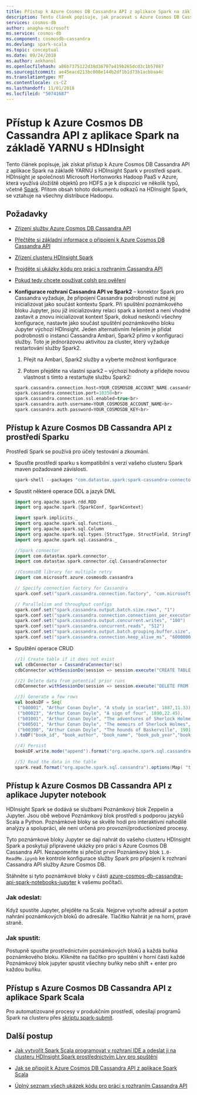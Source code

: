 ```yaml
---
title: Přístup k Azure Cosmos DB Cassandra API z aplikace Spark na základě YARNU s HDInsight
description: Tento článek popisuje, jak pracovat s Azure Cosmos DB Cassandra API z aplikace Spark na základě YARNU s HDInsight
services: cosmos-db
author: anagha-microsoft
ms.service: cosmos-db
ms.component: cosmosdb-cassandra
ms.devlang: spark-scala
ms.topic: conceptual
ms.date: 09/24/2018
ms.author: ankhanol
ms.openlocfilehash: a86b7375122d38d36707a419b265dcd3c1b57087
ms.sourcegitcommit: ae45eacd213bc008e144b2df1b1d73b1acbbaa4c
ms.translationtype: MT
ms.contentlocale: cs-CZ
ms.lasthandoff: 11/01/2018
ms.locfileid: "50741687"
---
```

# <a name="access-azure-cosmos-db-cassandra-api-from-spark-on-yarn-with-hdinsight"></a>Přístup k Azure Cosmos DB Cassandra API z aplikace Spark na základě YARNU s HDInsight

Tento článek popisuje, jak získat přístup k Azure Cosmos DB Cassandra API z aplikace Spark na základě YARNU s HDInsight Spark v prostředí spark. HDInsight je společnosti Microsoft Hortonworks Hadoop PaaS v Azure, která využívá úložiště objektů pro HDFS a je k dispozici ve několik typů, včetně [Spark](../hdinsight/spark/apache-spark-overview.md).  Přitom obsah tohoto dokumentu odkazů na HDInsight Spark, se vztahuje na všechny distribuce Hadoopu.  

## <a name="prerequisites"></a>Požadavky

* [Zřízení služby Azure Cosmos DB Cassandra API](create-cassandra-dotnet.md#create-a-database-account)

* [Přečtěte si základní informace o připojení k Azure Cosmos DB Cassandra API](cassandra-spark-generic.md)

* [Zřízení clusteru HDInsight Spark](../hdinsight/spark/apache-spark-jupyter-spark-sql.md)

* [Projděte si ukázky kódu pro práci s rozhraním Cassandra API](cassandra-spark-generic.md#next-steps)

* [Pokud tedy chcete používat cqlsh pro ověření](cassandra-spark-generic.md##connecting-to-azure-cosmos-db-cassandra-api-from-spark)

* **Konfigurace rozhraní Cassandra API ve Spark2** – konektor Spark pro Cassandra vyžaduje, že připojení Cassandra podrobnosti nutné jej inicializovat jako součást kontextu Spark. Při spuštění poznámkového bloku Jupyter, jsou již inicializovány relaci spark a kontext a není vhodné zastavit a znovu inicializovat kontext Spark, dokud neskončí všechny konfigurace, nastavte jako součást spuštění poznámkového bloku Jupyter výchozí HDInsight. Jeden alternativním řešením je přidat podrobnosti o instanci Cassandra Ambari, Spark2 přímo v konfiguraci služby. Toto je jednorázovou aktivitou za cluster, který vyžaduje restartování služby Spark2.
 
  1. Přejít na Ambari, Spark2 služby a vyberte možnost konfigurace

  2. Potom přejděte na vlastní spark2 – výchozí hodnoty a přidejte novou vlastnost s tímto a restartujte službu Spark2:

  ```scala
  spark.cassandra.connection.host=YOUR_COSMOSDB_ACCOUNT_NAME.cassandra.cosmosdb.azure.com<br>
  spark.cassandra.connection.port=10350<br>
  spark.cassandra.connection.ssl.enabled=true<br>
  spark.cassandra.auth.username=YOUR_COSMOSDB_ACCOUNT_NAME<br>
  spark.cassandra.auth.password=YOUR_COSMOSDB_KEY<br>
  ```

## <a name="access-azure-cosmos-db-cassandra-api-from-spark-shell"></a>Přístup k Azure Cosmos DB Cassandra API z prostředí Sparku

Prostředí Spark se používá pro účely testování a zkoumání.

* Spusťte prostředí sparku s kompatibilní s verzí vašeho clusteru Spark maven požadované závislosti.

  ```scala
  spark-shell --packages "com.datastax.spark:spark-cassandra-connector_2.11:2.3.0,com.microsoft.azure.cosmosdb:azure-cosmos-cassandra-spark-helper:1.0.0"
  ```

* Spustit některé operace DDL a jazyk DML

  ```scala
  import org.apache.spark.rdd.RDD
  import org.apache.spark.{SparkConf, SparkContext}

  import spark.implicits._
  import org.apache.spark.sql.functions._
  import org.apache.spark.sql.Column
  import org.apache.spark.sql.types.{StructType, StructField, StringType, IntegerType,LongType,FloatType,DoubleType, TimestampType}
  import org.apache.spark.sql.cassandra._

  //Spark connector
  import com.datastax.spark.connector._
  import com.datastax.spark.connector.cql.CassandraConnector

  //CosmosDB library for multiple retry
  import com.microsoft.azure.cosmosdb.cassandra

  // Specify connection factory for Cassandra
  spark.conf.set("spark.cassandra.connection.factory", "com.microsoft.azure.cosmosdb.cassandra.CosmosDbConnectionFactory")

  // Parallelism and throughput configs
  spark.conf.set("spark.cassandra.output.batch.size.rows", "1")
  spark.conf.set("spark.cassandra.connection.connections_per_executor_max", "10")
  spark.conf.set("spark.cassandra.output.concurrent.writes", "100")
  spark.conf.set("spark.cassandra.concurrent.reads", "512")
  spark.conf.set("spark.cassandra.output.batch.grouping.buffer.size", "1000")
  spark.conf.set("spark.cassandra.connection.keep_alive_ms", "60000000") //Increase this number as needed
  ```

* Spuštění operace CRUD

  ```scala
  //1) Create table if it does not exist
  val cdbConnector = CassandraConnector(sc)
  cdbConnector.withSessionDo(session => session.execute("CREATE TABLE IF NOT EXISTS books_ks.books(book_id TEXT PRIMARY KEY,book_author TEXT, book_name TEXT,book_pub_year INT,book_price FLOAT) WITH cosmosdb_provisioned_throughput=4000;"))

  //2) Delete data from potential prior runs
  cdbConnector.withSessionDo(session => session.execute("DELETE FROM books_ks.books WHERE book_id IN ('b00300','b00001','b00023','b00501','b09999','b01001','b00999','b03999','b02999','b000009');"))

  //3) Generate a few rows
  val booksDF = Seq(
   ("b00001", "Arthur Conan Doyle", "A study in scarlet", 1887,11.33),
   ("b00023", "Arthur Conan Doyle", "A sign of four", 1890,22.45),
   ("b01001", "Arthur Conan Doyle", "The adventures of Sherlock Holmes", 1892,19.83),
   ("b00501", "Arthur Conan Doyle", "The memoirs of Sherlock Holmes", 1893,14.22),
   ("b00300", "Arthur Conan Doyle", "The hounds of Baskerville", 1901,12.25)
  ).toDF("book_id", "book_author", "book_name", "book_pub_year","book_price")

  //4) Persist
  booksDF.write.mode("append").format("org.apache.spark.sql.cassandra").options(Map( "table" -> "books", "keyspace" -> "books_ks", "output.consistency.level" -> "ALL", "ttl" -> "10000000")).save()

  //5) Read the data in the table
  spark.read.format("org.apache.spark.sql.cassandra").options(Map( "table" -> "books", "keyspace" -> "books_ks")).load.show
  ```

## <a name="access-azure-cosmos-db-cassandra-api-from-jupyter-notebooks"></a>Přístup k Azure Cosmos DB Cassandra API z aplikace Jupyter notebook

HDInsight Spark se dodává se službami Poznámkový blok Zeppelin a Jupyter. Jsou obě webové Poznámkový blok prostředí s podporou jazyků Scala a Python. Poznámkové bloky se skvěle hodí pro interaktivní nahodilé analýzy a spolupráci, ale není určená pro provozní/productionized procesy.

Tyto poznámkové bloky Jupyter se dají nahrát do vašeho clusteru HDInsight Spark a poskytují připravené ukázky pro práci s Azure Cosmos DB Cassandra API. Nezapomeňte si přečíst první Poznámkový blok `1.0-ReadMe.ipynb` ke kontrole konfigurace služby Spark pro připojení k rozhraní Cassandra API služby Azure Cosmos DB.

Stáhněte si tyto poznámkové bloky v části [azure-cosmos-db-cassandra-api-spark-notebooks-jupyter](https://github.com/Azure-Samples/azure-cosmos-db-cassandra-api-spark-notebooks-jupyter/blob/master/scala/) k vašemu počítači.
  
### <a name="how-to-upload"></a>Jak odeslat:
Když spustíte Jupyter, přejděte na Scala. Nejprve vytvořte adresář a potom nahrání poznámkových bloků do adresáře. Tlačítko Nahrát je na horní, pravé straně.  

### <a name="how-to-run"></a>Jak spustit:
Postupně spusťte prostřednictvím poznámkových bloků a každá buňka poznámkového bloku.  Klikněte na tlačítko pro spuštění v horní části každé Poznámkový blok jupyter spustit všechny buňky nebo shift + enter pro každou buňku.

## <a name="access-with-azure-cosmos-db-cassandra-api-from-your-spark-scala-program"></a>Přístup s Azure Cosmos DB Cassandra API z aplikace Spark Scala

Pro automatizované procesy v produkčním prostředí, odesílají programů Spark na clusteru přes [skriptu spark-submit](https://spark.apache.org/docs/latest/submitting-applications.html).

## <a name="next-steps"></a>Další postup

* [Jak vytvořit Spark Scala programovat v rozhraní IDE a odeslat ji na clusteru HDInsight Spark prostřednictvím Livy pro spuštění](../hdinsight/spark/apache-spark-create-standalone-application.md)

* [Jak se připojit k Azure Cosmos DB Cassandra API z aplikace Spark Scala](https://github.com/Azure-Samples/azure-cosmos-db-cassandra-api-spark-connector-sample/blob/master/src/main/scala/com/microsoft/azure/cosmosdb/cassandra/SampleCosmosDBApp.scala)

* [Úplný seznam všech ukázek kódu pro práci s rozhraním Cassandra API](cassandra-spark-generic.md)
